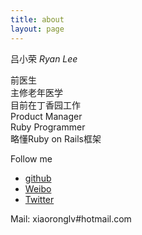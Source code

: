 ```yaml
---
title: about
layout: page
---
```



吕小荣  *Ryan Lee*  


前医生  
主修老年医学  
目前在丁香园工作  
Product Manager   
Ruby Programmer   
略懂Ruby on Rails框架  


Follow me

* [github](https://github.com/xiaoronglv) 
* [Weibo](http://weibo.com/xiaoronglv/)
* [Twitter](http://twitter.com/xiaoronglv/)

Mail: xiaoronglv#hotmail.com
